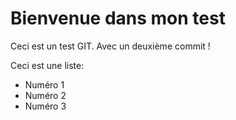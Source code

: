 # Bienvenue dans mon test

Ceci est un test GIT. Avec un deuxième commit !

Ceci est une liste:

- Numéro 1
- Numéro 2
- Numéro 3